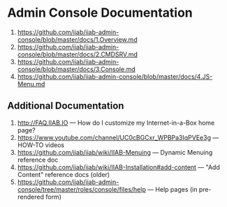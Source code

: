 # Admin Console Documentation

1. https://github.com/iiab/iiab-admin-console/blob/master/docs/1.Overview.md
1. https://github.com/iiab/iiab-admin-console/blob/master/docs/2.CMDSRV.md
1. https://github.com/iiab/iiab-admin-console/blob/master/docs/3.Console.md
1. https://github.com/iiab/iiab-admin-console/blob/master/docs/4.JS-Menu.md

## Additional Documentation

1. http://FAQ.IIAB.IO &mdash; How do I customize my Internet-in-a-Box home page?
2. https://www.youtube.com/channel/UC0cBGCxr_WPBPa3IqPVEe3g &mdash; HOW-TO videos
3. https://github.com/iiab/iiab/wiki/IIAB-Menuing &mdash; Dynamic Menuing reference doc
4. https://github.com/iiab/iiab/wiki/IIAB-Installation#add-content &mdash; "Add Content" reference docs (older)
5. https://github.com/iiab/iiab-admin-console/tree/master/roles/console/files/help &mdash; Help pages (in pre-rendered form)
